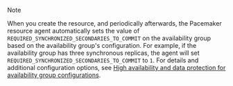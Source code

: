 >[!NOTE]
>When you create the resource, and periodically afterwards, the Pacemaker resource agent automatically sets the value of `REQUIRED_SYNCHRONIZED_SECONDARIES_TO_COMMIT` on the availability group based on the availability group's configuration. For example, if the availability group has three synchronous replicas, the agent will set `REQUIRED_SYNCHRONIZED_SECONDARIES_TO_COMMIT` to `1`. For details and additional configuration options, see [High availability and data protection for availability group configurations](..\linux\sql-server-linux-availability-group-ha.md). 